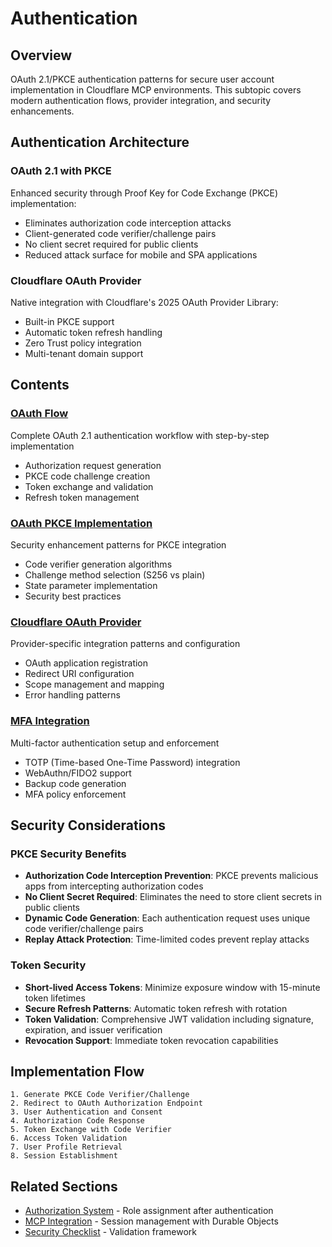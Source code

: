 # Authentication

## Overview
OAuth 2.1/PKCE authentication patterns for secure user account implementation in Cloudflare MCP environments. This subtopic covers modern authentication flows, provider integration, and security enhancements.

## Authentication Architecture

### OAuth 2.1 with PKCE
Enhanced security through Proof Key for Code Exchange (PKCE) implementation:
- Eliminates authorization code interception attacks
- Client-generated code verifier/challenge pairs
- No client secret required for public clients
- Reduced attack surface for mobile and SPA applications

### Cloudflare OAuth Provider
Native integration with Cloudflare's 2025 OAuth Provider Library:
- Built-in PKCE support
- Automatic token refresh handling
- Zero Trust policy integration
- Multi-tenant domain support

## Contents

### [OAuth Flow](oauth-flow.md)
Complete OAuth 2.1 authentication workflow with step-by-step implementation
- Authorization request generation
- PKCE code challenge creation
- Token exchange and validation
- Refresh token management

### [OAuth PKCE Implementation](oauth-pkce-implementation.md)
Security enhancement patterns for PKCE integration
- Code verifier generation algorithms
- Challenge method selection (S256 vs plain)
- State parameter implementation
- Security best practices

### [Cloudflare OAuth Provider](cloudflare-oauth-provider.md)
Provider-specific integration patterns and configuration
- OAuth application registration
- Redirect URI configuration
- Scope management and mapping
- Error handling patterns

### [MFA Integration](mfa-integration.md)
Multi-factor authentication setup and enforcement
- TOTP (Time-based One-Time Password) integration
- WebAuthn/FIDO2 support
- Backup code generation
- MFA policy enforcement

## Security Considerations

### PKCE Security Benefits
- **Authorization Code Interception Prevention**: PKCE prevents malicious apps from intercepting authorization codes
- **No Client Secret Required**: Eliminates the need to store client secrets in public clients
- **Dynamic Code Generation**: Each authentication request uses unique code verifier/challenge pairs
- **Replay Attack Protection**: Time-limited codes prevent replay attacks

### Token Security
- **Short-lived Access Tokens**: Minimize exposure window with 15-minute token lifetimes
- **Secure Refresh Patterns**: Automatic token refresh with rotation
- **Token Validation**: Comprehensive JWT validation including signature, expiration, and issuer verification
- **Revocation Support**: Immediate token revocation capabilities

## Implementation Flow

```
1. Generate PKCE Code Verifier/Challenge
2. Redirect to OAuth Authorization Endpoint
3. User Authentication and Consent
4. Authorization Code Response
5. Token Exchange with Code Verifier
6. Access Token Validation
7. User Profile Retrieval
8. Session Establishment
```

## Related Sections
- [Authorization System](../authorization/) - Role assignment after authentication
- [MCP Integration](../mcp-integration/) - Session management with Durable Objects
- [Security Checklist](../implementation/security-checklist.md) - Validation framework